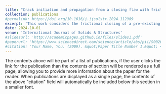 ```yaml
---
title: "Crack initiation and propagation from a closing flaw with frictional contact in a natural quasi-brittle orthotropic solid"
collection: publications
#permalink: https://doi.org/10.1016/j.ijsolstr.2024.112989
excerpt: 'This work considers the frictional closing of a pre-existing flaw in a natural quasi-brittle orthotropic medium (wood) under compression. The effect of the flaw face friction at multiple orientations of the flaw, on the peak load-bearing capacity are investigated. The failure due to crack growth initiation from the periphery of the pre-existing flaw and its propagation was investigated experimentally and modelled numerically. The experimental investigation was carried out using New Zealand Pine wood with a pre-existing flaw under a quasi-static compression test. In the numerical investigation, an eXtended Finite Element Method (XFEM)-based cohesive zone model (CZM) is employed in the modelling of the local crack initiation and propagation. The onset of the crack initiation is modelled using a stress-based criterion and the progressive degradation due to crack propagation is traction-separation based damage evolution. The XFEM-based CZM captures the crack initiation and propagation consistent with the experimental results. The numerical results also show the influence of flaw face friction on the peak load bearing capacity as well as the local stress response.'
date: 2024-10-01
venue: 'International Journal of Solids & Structures'
#slidesurl: 'http://academicpages.github.io/files/slides1.pdf'
#paperurl: 'https://www.sciencedirect.com/science/article/abs/pii/S0020768324003482ttp://academicpages.github.io/files/paper1.pdf'
#citation: 'Your Name, You. (2009). &quot;Paper Title Number 1.&quot; <i>Journal 1</i>. 1(1).'
---
```


The contents above will be part of a list of publications, if the user clicks the link for the publication than the contents of section will be rendered as a full page, allowing you to provide more information about the paper for the reader. When publications are displayed as a single page, the contents of the above "citation" field will automatically be included below this section in a smaller font.

